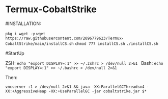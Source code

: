 # Termux-CobaltStrike



#INSTALLATION:




`pkg i wget -y`
`wget https://raw.githubusercontent.com/2096779623/Termux-CobaltStrike/main/installCS.sh`
`chmod 777 installCS.sh`
`./installCS.sh`



#StartUp




ZSH:
`echo "export DISPLAY=:1" >> ~/.zshrc > /dev/null 2>&1 `
Bash:
`echo "export DISPLAY=:1" >> ~/.bashrc > /dev/null 2>&1`



Then:



`vncserver :1 > /dev/null 2>&1 && java -XX:ParallelGCThreads=4 -XX:+AggressiveHeap -XX:+UseParallelGC -jar cobaltstrike.jar $*`

